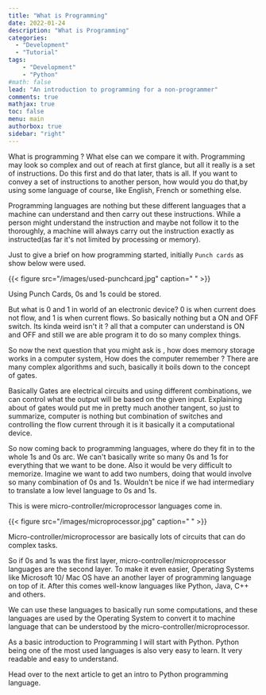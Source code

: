 ```yaml
---
title: "What is Programming"
date: 2022-01-24
description: "What is Programming"
categories:
  - "Development"
  - "Tutorial"
tags: 
    - "Development"
    - "Python"
#math: false
lead: "An introduction to programming for a non-programmer"
comments: true
mathjax: true
toc: false
menu: main
authorbox: true
sidebar: "right" 
---
```

What is programming ? What else can we compare it with. Programming may look so complex and out of reach at first glance, but all it really is a set of instructions. Do this first and do that later, thats is all. If you want to convey a set of instructions to another person, how would you do that,by using some language of course, like English, French or something else.

Programming languages are nothing but these different languages that a machine can understand and then carry out these instructions. While a person might understand the instruction and maybe not follow it to the thoroughly, a machine will always carry out the instruction exactly as instructed(as far it's not limited by processing or memory).

Just to give a brief on how programming started, initially `Punch cards` as show below were used.

{{< figure src="/images/used-punchcard.jpg" caption=" " >}}

Using Punch Cards, 0s and 1s could be stored. 

But what is 0 and 1 in world of an electronic device? 0 is when current does not flow, and 1 is when current flows. So basically nothing but a ON and OFF switch. Its kinda weird isn't it ? all that a computer can understand is ON and OFF and still we are able program it to do so many complex things. 

So now the next question that you might ask is , how does memory storage works in a computer system, How does the computer remember ? There are many complex algorithms and such, basically it boils down to the concept of gates. 

Basically Gates are electrical circuits and using different combinations, we can control what the output will be based on the given input. Explaining about of gates would put me in pretty much another tangent, so just to summarize, computer is nothing but combination of switches and controlling the flow current through it is it basically it a computational device.

So now coming back to programming languages, where do they fit in to the whole 1s and 0s arc. We can't basically write so many 0s and 1s for everything that we want to be done. Also it would be very difficult to memorize. Imagine we want to add two numbers, doing that would involve so many combination of 0s and 1s. Wouldn't be nice if we had intermediary to translate a low level language to 0s and 1s. 

This is were micro-controller/microprocessor languages come in.

{{< figure src="/images/microprocessor.jpg" caption=" " >}}

Micro-controller/microprocessor are basically lots of circuits that can do complex tasks. 

So if 0s and 1s was the first layer, micro-controller/microprocessor languages are the second layer. To make it even easier, Operating Systems like Microsoft 10/ Mac OS have an another layer of programming language on top of it. After this comes well-know languages like Python, Java, C++ and others. 

We can use these languages to basically run some computations, and these languages are used by the Operating System to convert it to machine language that can be understood by the micro-controller/microprocessor. 

As a basic introduction to Programming I will start with Python. Python being one of the most used languages is also very easy to learn. It very readable and easy to understand.

Head over to the next article to get an intro to Python programming language.

 